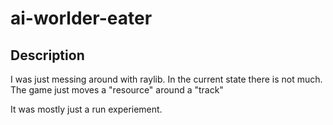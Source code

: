 # ai-worlder-eater

## Description

I was just messing around with raylib. In the current state there is
not much. The game just moves a "resource" around a "track"

It was mostly just a run experiement.


